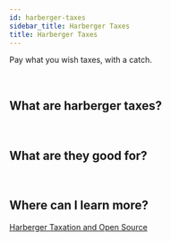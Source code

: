 ```yaml
---
id: harberger-taxes
sidebar_title: Harberger Taxes
title: Harberger Taxes
---
```


Pay what you wish taxes, with a catch.

<br>

## What are harberger taxes?

<br>

## What are they good for?

<br>

## Where can I learn more?

[Harberger Taxation and Open Source](https://medium.com/hive-commons/harberger-taxation-and-open-source-58dcdbab140d)

<br>


